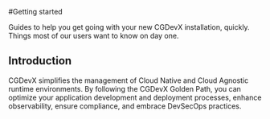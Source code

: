 #Getting started

Guides to help you get going with your new CGDevX installation, quickly. Things most of our users want to know on day one.

## Introduction

CGDevX simplifies the management of Cloud Native and Cloud Agnostic runtime environments. By following the CGDevX Golden Path, you can optimize your application development and deployment processes, enhance observability, ensure compliance, and embrace DevSecOps practices.